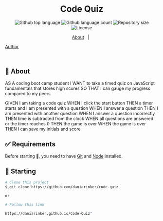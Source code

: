 <h1 align="center">Code Quiz</h1>

<p align="center">
  <img alt="Github top language" src="https://img.shields.io/github/languages/top/daniarinker/code-quiz?color=56BEB8">

  <img alt="Github language count" src="https://img.shields.io/github/languages/count/daniarinker/code-quiz?color=56BEB8">

  <img alt="Repository size" src="https://img.shields.io/github/repo-size/daniarinker/code-quiz?color=56BEB8">

  <img alt="License" src="https://img.shields.io/github/license/daniarinker/code-quiz?color=56BEB8">

  </p>

<p align="center">
  <a href="#dart-about">About</a> &#xa0; | &#xa0;

<a href="https://github.com/daniarinker" target="_blank">Author</a>

</p>

<br>

## :dart: About

AS A coding boot camp student
I WANT to take a timed quiz on JavaScript fundamentals that stores high scores
SO THAT I can gauge my progress compared to my peers

GIVEN I am taking a code quiz
WHEN I click the start button
THEN a timer starts and I am presented with a question
WHEN I answer a question
THEN I am presented with another question
WHEN I answer a question incorrectly
THEN time is subtracted from the clock
WHEN all questions are answered or the timer reaches 0
THEN the game is over
WHEN the game is over
THEN I can save my initials and score

## :white_check_mark: Requirements

Before starting :checkered_flag:, you need to have [Git](https://git-scm.com) and [Node](https://nodejs.org/en/) installed.

## :checkered_flag: Starting

```bash
# Clone this project
$ git clone https://github.com/daniarinker/code-quiz

or

# Follow this link

https://daniarinker.github.io/Code-Quiz"
